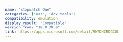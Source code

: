 ```yaml
---
name: "stopwatch One"
categories: ['oss', 'dev-tools']
compatibility: emulation
display_result: "Compatible"
version_from: "10.0.38.0"
link: https://apps.microsoft.com/detail/9WZDNCRDGCGL
---
```


